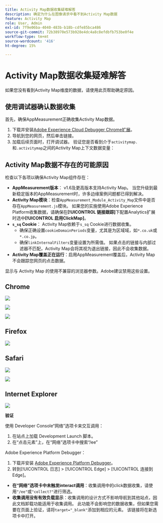 ```yaml
---
title: Activity Map数据收集疑难解答
description: 确定为什么在图像请求中看不到Activity Map数据
feature: Activity Map
role: User, Admin
exl-id: 7f9e06ba-4040-483b-b18b-cdfe85bca486
source-git-commit: 72b38970e573b928e4dc4a8c8efdbfb753be0f4e
workflow-type: tm+mt
source-wordcount: '416'
ht-degree: 15%

---
```


# Activity Map数据收集疑难解答

如果您没有看到Activity Map维度的数据，请使用此页帮助确定原因。

## 使用调试器确认数据收集

首先，确保AppMeasurement正确收集Activity Map数据。

1. 下载并安装[Adobe Experience Cloud Debugger Chrome扩展](https://experienceleague.adobe.com/zh-hans/docs/experience-platform/debugger/home)。
2. 导航到您的网页，然后单击链接。
3. 加载后续页面时，打开调试器。 验证您是否看到介于`activitymap.`和`.activitymap`之间的Activity Map上下文数据变量：

## Activity Map数据不存在的可能原因

检查以下各项以确保Activity Map组件存在：

* **AppMeasurement版本**： v1.6及更高版本支持Activity Map。 当您升级到最新稳定版本的AppMeasurement时，许多边缘案例问题都已得到解决。
* **Activity Map模块**：检查`AppMeasurement_Module_Activity_Map`文件中是否存在`AppMeasurement.js`模块。 如果您的实施使用Adobe Experience Platform收集数据，请确保在&#x200B;**[!UICONTROL 链接跟踪]**&#x200B;下配置Analytics扩展时选中&#x200B;**[!UICONTROL 启用ClickMap]**。
* **`s_sq` Cookie**： Activity Map依赖于`s_sq` Cookie进行数据收集。
   * 确保正确设置`cookieDomainPeriods`变量，尤其是为区域域，如`*.co.uk`或`*.co.jp`。
   * 确保`linkInternalFilters`变量设置为所需值。 如果点击的链接与内部过滤器不匹配，Activity Map会将其视为退出链接，因此不会收集数据。
* **Activity Map覆盖正在运行**：启用AppMeasurement覆盖后，Activity Map不会跟踪您网页的点击数据。

显示与 Activity Map 的使用不兼容的浏览器参数。Adobe建议禁用这些设置。

## Chrome

![](assets/Chrome1.png)

![](assets/Chrome2.png)

![](assets/Chrome3.png)

## Firefox

![](assets/Firefox.png)

## Safari

![](assets/Safari1.png)

![](assets/Safari2.png)

## Internet Explorer

![](assets/IE1.png)


**验证**

使用 Developer Console“网络”选项卡来交互调用：

1. 在站点上加载 Development Launch 脚本。
1. 在“点击元素”上，在“网络”选项卡中搜索“/ee”

Adobe Experience Platform Debugger：

1. 下载并安装 [Adobe Experience Platform Debugger](https://chromewebstore.google.com/detail/adobe-experience-platform/bfnnokhpnncpkdmbokanobigaccjkpob)。
1. 转到[!UICONTROL 日志] > [!UICONTROL Edge] > [!UICONTROL 连接到 Edge]。

* **在“网络”选项卡中未触发interact调用**：收集调用中的click数据收集，请使用`"/ee"`或`"collect?"`进行筛选。
* **收集调用没有有效负载显示**：收集调用的设计方式不影响导航到其他站点，因此文档卸载功能适用于收集调用。 此功能不会影响您的数据收集，但如果您需要在页面上验证，请将`target="_blank"`添加到相应的元素。 该链接将在新选项卡中打开。
